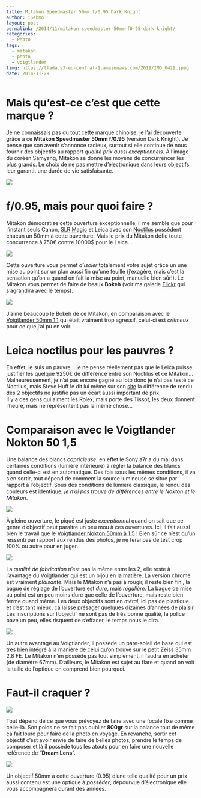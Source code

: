 ```yaml
---
title: Mitakon Speedmaster 50mm f/0.95 Dark Knight
author: iSebmo
layout: post
permalink: /2014/11/mitakon-speedmaster-50mm-f0-95-dark-knight/
categories:
  - Photo
tags:
  - mitakon
  - photo
  - voigtlander
fimg: https://tfada.s3-eu-central-1.amazonaws.com/2019/IMG_0429.jpeg
date: 2014-11-29
---
```


# Mais qu’est-ce c’est que cette marque ?

Je ne connaissais pas du tout cette marque chinoise, je l’ai découverte grâce à ce **Mitakon Speedmaster 50mm f/0.95** (version Dark Knight). Je pense que son avenir s’annonce radieux, surtout si elle continue de nous fournir des objectifs au rapport *qualité prix aussi exceptionnels*. À l’image du coréen Samyang, Mitakon se donne les moyens de concurrencer les plus grands. Le choix de ne pas mettre d’électronique dans leurs objectifs leur garantit une durée de vie satisfaisante.

![](https://tfada.s3-eu-central-1.amazonaws.com/2019/IMG_0426.jpeg)

# f/0.95, mais pour quoi faire ?

Mitakon démocratise cette ouverture exceptionnelle, il me semble que pour l’instant seuls Canon, [SLR Magic](https://www.amazon.fr/Objectif-SLR-Magic-Hyper-monture/dp/B005M0GSTU/ref=cm_cr_pr_sims_t?tag=tfadafr04-21) et Leica avec son [Noctilus](https://www.bhphotovideo.com/c/product/586190-REG/Leica_11_602_50mm_f_0_95_Noctilux_M_Aspherical.html) possèdent chacun un 50mm à cette ouverture. Mais le prix du Mitakon défie toute concurrence à 750€ contre 10000$ pour le Leica…

![](https://tfada.s3-eu-central-1.amazonaws.com/2019/IMG_0427.jpeg)

Cette ouverture vous permet *d’isoler* totalement votre sujet grâce un une mise au point sur un plan aussi fin qu’une feuille (j’exagère, mais c’est la sensation qu’on a quand on fait la mise au point, manuelle bien sûr!). Le Mitakon vous permet de faire de beaux **Bokeh** (voir ma galerie [Flickr](https://www.flickr.com/photos/isebmo/sets/72157647189153434/) qui s’agrandira avec le temps).

![](https://tfada.s3-eu-central-1.amazonaws.com/2019/IMG_0428.jpeg)
  
J’aime beaucoup le Bokeh de ce Mitakon, en comparaison avec le [Voigtlander 50mm 1.1](https://localhost/2014/01/sony-a7r-et-le-voiglander-50-1-1/) qui était vraiment trop agressif, celui-ci est *crémeux* pour ce que j’ai pu en voir.

# Leica noctilus pour les pauvres ?

En effet, je suis un pauvre… je ne pense réellement pas que le Leica puisse justifier les quelque 9250€ de différence entre son Noctilus et ce Mitakon… Malheureusement, je n’ai pas encore gagné au loto donc je n’ai pas testé ce Noctilus, mais Steve Huff le dit lui même sur son [site](https://www.stevehuffphoto.com/2014/09/22/shooting-with-the-mitakon-50mm-f0-95-and-the-sony-a7-at-fishermans-wharf-by-doug-frost/) la différence de rendu des 2 objectifs ne justifie pas un écart aussi important de prix.  
Il y a des gens qui aiment les Rolex, mais porte des Tissot, les deux donnent l’heure, mais ne représentent pas la même chose…

# Comparaison avec le Voigtlander Nokton 50 1,5

Une balance des blancs *capricieuse*, en effet le Sony a7r a du mal dans certaines conditions (lumière intérieure) à régler la balance des blancs quand celle-ci est en automatique. Des fois sous les mêmes conditions, il va s’en sortir, tout dépend de comment la source lumineuse se situe par rapport à l’objectif. Sous des conditions de lumière classique, le rendu des couleurs est identique, *je n’ai pas trouvé de différences entre le Nokton et le Mitakon*.

![](https://tfada.s3-eu-central-1.amazonaws.com/2019/IMG_0434.jpeg)

À pleine ouverture, le piqué est juste *exceptionnel* quand on sait que ce genre d’objectif peut paraitre un peu mou à ces ouvertures. Ici, il fait aussi bien le travail que le [Voigtlander Nokton 50mm à 1.5](https://localhost/2014/05/sony-a7r-et-le-voigtlander-50-1-5/) ! Bien sûr ce n’est qu’un ressenti par rapport aux rendus des photos, je ne ferai pas de test crop 100% ou autre pour en juger.

![](https://tfada.s3-eu-central-1.amazonaws.com/2019/IMG_0435.jpeg)

La *qualité de fabrication* n’est pas la même entre les 2, elle reste à l’avantage du Voigtlander qui est un bijou en la matière. La version chrome est vraiment *plaisante*. Mais le Mitakon n’a pas à rougir, il reste bien fini, la bague de réglage de l’ouverture est *dure*, mais *régulière*. La bague de mise au point est un peu moins dure que celle de l’ouverture, mais reste bien ferme quand même. Les deux objectifs sont en *métal*, ici pas de plastique… et c’est tant mieux, ça laisse présager quelques dizaines d’années de plaisir. Les inscriptions sur l’objectif ne sont pas de très bonne qualité, la police bave un peu, elles risquent de s’effacer, le temps nous le dira.

![](https://tfada.s3-eu-central-1.amazonaws.com/2019/IMG_0436.jpeg)

Un autre avantage au Voigtlander, il possède un pare-soleil de base qui est très bien intégré à la manière de celui qu’on trouve sur le petit Zeiss 35mm 2.8 FE. Le Mitakon n’en possède pas tout simplement, il faudra en acheter (de diamètre 67mm). D’ailleurs, le Mitakon est sujet au flare et quand on voit la taille de l’optique on comprend bien pourquoi.

# Faut-il craquer ?

![](https://tfada.s3-eu-central-1.amazonaws.com/2019/IMG_0429.jpeg)

Tout dépend de ce que vous prévoyez de faire avec une focale fixe comme celle-là. Son poids ne se fait pas oublier **800gr** sur la balance tout de même ça fait lourd pour faire de la photo en voyage. En revanche, sortir cet objectif c’est avoir envie de faire de belles photos, prendre le temps de composer et là il possède tous les atouts pour en faire une nouvelle référence de “**Dream Lens**”.

![](https://tfada.s3-eu-central-1.amazonaws.com/2019/IMG_0438.jpeg)

Un objectif 50mm à cette ouverture (0.95) d’une telle qualité pour un prix aussi contenu est une optique à *posséder*, dépourvue d’électronique elle vous accompagnera durant des années.
